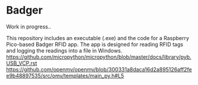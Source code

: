 # Badger
Work in progress..

This repository includes an executable (.exe) and the code for a Raspberry Pico-based Badger RFID app. The app is designed for reading RFID tags and logging the readings into a file in Windows.
https://github.com/micropython/micropython/blob/master/docs/library/pyb.USB_VCP.rst
https://github.com/openmv/openmv/blob/300331a8daca16d2a895126aff2fee9b48897535/src/omv/templates/main_py.h#L5
